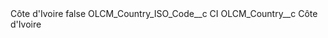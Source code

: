 <?xml version="1.0" encoding="UTF-8"?>
<CustomMetadata xmlns="http://soap.sforce.com/2006/04/metadata" xmlns:xsi="http://www.w3.org/2001/XMLSchema-instance" xmlns:xsd="http://www.w3.org/2001/XMLSchema">
    <label>Côte d&apos;Ivoire</label>
    <protected>false</protected>
    <values>
        <field>OLCM_Country_ISO_Code__c</field>
        <value xsi:type="xsd:string">CI</value>
    </values>
    <values>
        <field>OLCM_Country__c</field>
        <value xsi:type="xsd:string">Côte d&apos;Ivoire</value>
    </values>
</CustomMetadata>
